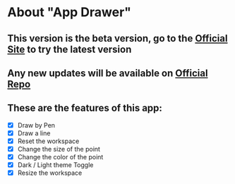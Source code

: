 # About "App Drawer"
## This version is the beta version, go to the [**Official Site**](https://yuran1811.github.io/App-Drawer/) to try the latest version
## Any new updates will be available on [**Official Repo**](https://github.com/yuran1811/App-Drawer)
## These are the features of this app:
+ [x] Draw by Pen
+ [x] Draw a line
+ [x] Reset the workspace
+ [x] Change the size of the point
+ [x] Change the color of the point
+ [x] Dark / Light theme Toggle
+ [x] Resize the workspace